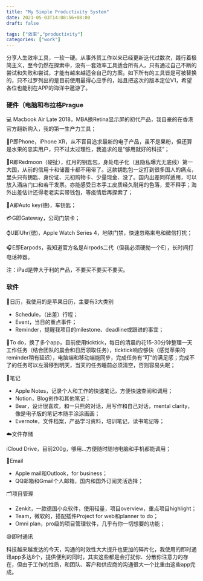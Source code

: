 ```yaml
---
title: "My Simple Productivity System"
date: 2021-05-03T14:08:56+08:00
draft: false

tags: ["效率","productivity"]
categories: ["work"]
---
```


分享人生效率工具，一软一硬。从事外贸工作以来已经更新迭代过数次，践行着极简主义，至今仍然在探索中，没有一套效率工具适合所有人，只有通过自己不断的尝试和失败和尝试，才能有越来越适合自己的方案。如下所有的工具皆是可被替换的，只不过罗列出的是目前使用最得心应手的，姑且把这次的版本定位V1，希望各位也能别在APP的海洋中遨游了。

### 硬件（电脑和布拉格Prague

💻 Macbook Air Late 2018，MBA换Retina显示屏的初代产品，我自豪的在香港官方翻新购入，我的第一生产力工具；

📱P即Phone，iPhone XR，从不盲目追求最新的电子产品，虽不是果粉，但还算是水果的忠实用户，只不过太过理性，我追求的是“够用就好的科技”；

👝R即Redmoon（硬扯），红月的钥匙包，身处电子化（且隐私曝光无底线）第一大国，从前的信用卡和储蓄卡都不用带了。这款钥匙包一定打到很多国人的痛点，里头只有钥匙、身份证、元初购物卡、少量现金、没了。国内出差同样适用，可以放入酒店门口和若干发票。亦能感受日本手工皮质经久耐用的色落，爱不释手；海外出差估计还得老老实实带钱包，等疫情后再探索了；

🚙A即Auto key(徳)，车钥匙；

💳G即Gateway，公司门禁卡；

⌚️U即Uhr(徳)，Apple Watch Series 4，地铁门禁，快速忽略来电和微信打扰；

🎧E即Earpods，我知道官方名是Airpods二代（但我必须硬拗一个E），长时间打电话神器。

注：iPad是弊大于利的产品，不要买不要买不要买。

### 软件

📅日历，我使用的是苹果日历，主要有3大类别

- Schedule，（出差）行程；
- Event，当日的重点事件；
- Reminder，提醒我项目的milestone、deadline或跟进的事宜；

📜To do，换了多个app，目前使用ticktick，每日的清晨约花15-30分钟整理一天工作任务（结合团队的晨会和日历领取任务），ticktick响应够快（感觉苹果的reminder稍有延迟），电脑端和移动端能同步，完成任务有“叮”的满足感；完成不了的任务可以左滑移到明天，当天的任务睡前必须清空，否则容易失眠；

📒笔记

- Apple Notes，记录个人和工作的快速笔记，方便快速查阅和调用；
- Notion，Blog创作和其他笔记；
- Bear，设计很喜欢，和一只熊的对话，用写作和自己对话，mental clarity，像是电子版的笔记本随手涂涂画画；
- Evernote，文件档案，产品学习资料，培训笔记，读书笔记等；

☁️文件存储

iCloud Drive，目前200g，够用…方便随时随地电脑和手机都能调用；

📧Email

- Apple mail和Outlook，for business；
- QQ邮箱和Gmail个人邮箱，国内和国外订阅灵活选择；

🗂项目管理

- Zenkit，一款德国小众软件，使用轻量，项目overview，重点项目highlight；
- Team，微软的，搭配插件Project for web和planner to do；
- Omni plan，pro级的项目管理软件，几乎有你一切想要的功能；

😅即时通讯

科技越来越发达的今天，沟通的时效性大大提升也更加的碎片化，我使用的即时通讯app多达8个，提供便利的同时，其实这些都是会打扰你、分散你注意力的存在，但由于工作的性质，和团队、客户和供应商的沟通很大一个比重由这些app完成。
